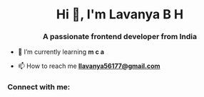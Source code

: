 <h1 align="center">Hi 👋, I'm Lavanya B H</h1>
<h3 align="center">A passionate frontend developer from India</h3>

- 🌱 I’m currently learning **m c a**

- 📫 How to reach me **llavanya56177@gmail.com**

<h3 align="left">Connect with me:</h3>
<p align="left">
</p>
